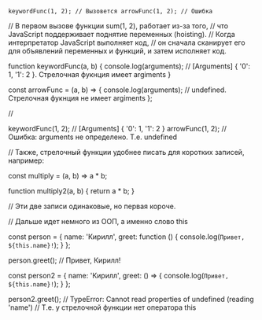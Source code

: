 `
keywordFunc(1, 2); // Вызовется
arrowFunc(1, 2); // Ошибка
`

// В первом вызове функции sum(1, 2), работает из-за того,
// что JavaScript поддерживает поднятие переменных (hoisting).
// Когда интерпретатор JavaScript выполняет код,
// он сначала сканирует его для объявлений переменных и функций, и затем исполняет код.

function keywordFunc(a, b) {
  console.log(arguments); // [Arguments] { '0': 1, '1': 2 }. Стрелочная фукнция имеет argiments
}

const arrowFunc = (a, b) => {
  console.log(arguments); // undefined. Стрелочная фукнция не имеет argiments
};

//

keywordFunc(1, 2); // [Arguments] { '0': 1, '1': 2 }
arrowFunc(1, 2); // Ошибка: arguments не определено. Т.е. undefined


// Также, стрелочный функции удобнее писать для коротких записей, например:

const multiply = (a, b) => a * b;

function multiply2(a, b) {
  return a * b;
}

// Эти две записи одинаковые, но первая короче.


// Дальше идет немного из ООП, а именно слово this

const person = {
  name: 'Кирилл',
  greet: function () {
    console.log(`Привет, ${this.name}!`);
  }
};

person.greet(); // Привет, Кирилл!

const person2 = {
  name: 'Кирилл',
  greet: () => {
    console.log(`Привет, ${this.name}!`);
  }
};

person2.greet(); // TypeError: Cannot read properties of undefined (reading 'name')
// Т.е. у стрелочной функции нет оператора this

